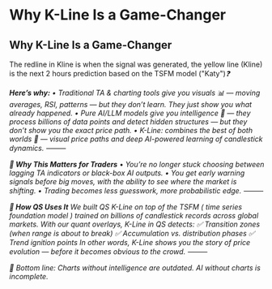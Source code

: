 # Why K-Line Is a Game-Changer

## Why K-Line Is a Game-Changer

The redline in Kline is when the signal was generated, the yellow line (Kline) is the next 2 hours prediction based on the TSFM model ("Katy")_❓_

_**Here’s why:**_ _• Traditional TA & charting tools give you visuals 📊 — moving averages, RSI, patterns — but they don’t learn. They just show you what already happened. • Pure AI/LLM models give you intelligence 🧠 — they process billions of data points and detect hidden structures — but they don’t show you the exact price path. • K-Line: combines the best of both worlds 🤩 — visual price paths and deep AI-powered learning of candlestick dynamics._ ⸻&#x20;

_**🎯 Why This Matters for Traders**_ • _You’re no longer stuck choosing between lagging TA indicators or black-box AI outputs. • You get early warning signals before big moves, with the ability to see where the market is shifting. • Trading becomes less guesswork, more probabilistic edge._ ⸻&#x20;

_**🔑 How QS Uses It**_ _We built QS K-Line on top of the TSFM ( time series foundation model ) trained on billions of candlestick records across global markets. With our quant overlays, K-Line in QS detects: ✅ Transition zones (when range is about to break) ✅ Accumulation vs. distribution phases ✅ Trend ignition points In other words, K-Line shows you the story of price evolution — before it becomes obvious to the crowd._ ⸻&#x20;

_📌 Bottom line: Charts without intelligence are outdated. AI without charts is incomplete._
